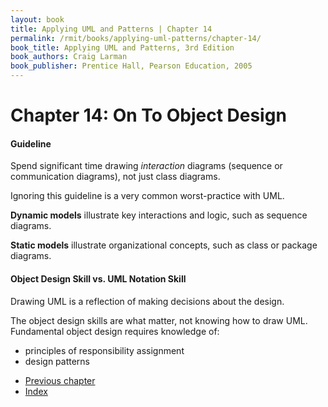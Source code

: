 ```yaml
---
layout: book
title: Applying UML and Patterns | Chapter 14
permalink: /rmit/books/applying-uml-patterns/chapter-14/
book_title: Applying UML and Patterns, 3rd Edition
book_authors: Craig Larman
book_publisher: Prentice Hall, Pearson Education, 2005
---
```


# Chapter 14: On To Object Design

<div class="guideline">
	<h4>Guideline</h4>
	<p>Spend significant time drawing <em>interaction</em> diagrams (sequence or communication diagrams), not just class diagrams.</p>
	<p>Ignoring this guideline is a very common worst-practice with UML.</p>
</div>

__Dynamic models__ illustrate key interactions and logic, such as sequence diagrams.

__Static models__ illustrate organizational concepts, such as class or package diagrams. 

<div class="guideline">
	<h4>Object Design Skill vs. UML Notation Skill</h4>
	<p>Drawing UML is a reflection of making decisions about the design.</p>
	<p>The object design skills are what matter, not knowing how to draw UML. Fundamental object design requires knowledge of:</p>
	<ul>
		<li>principles of responsibility assignment</li>
		<li>design patterns</li>
	</ul>
</div>

<nav class="nav-chapters">
	<ul>
		<li class="prev-chapter"><a href="../chapter-13/">Previous chapter</a></li>
		<li class="index"><a href="../index.html">Index</a></li>		
<!-- 		<li class="next-chapter"><a href="../chapter-15/">Next chapter</a></li> -->
	</ul>
</nav>